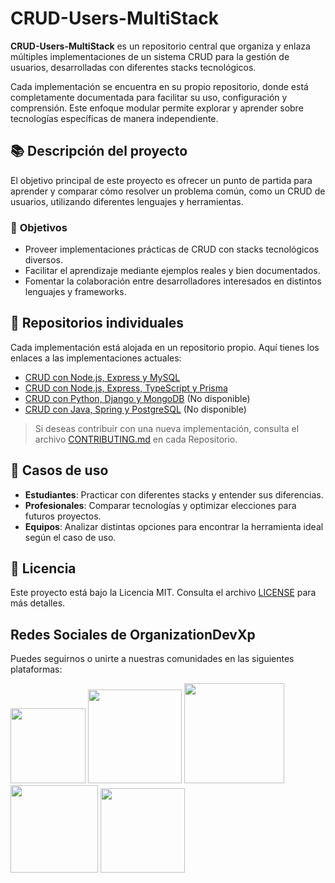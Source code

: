 # CRUD-Users-MultiStack  

**CRUD-Users-MultiStack** es un repositorio central que organiza y enlaza múltiples implementaciones de un sistema CRUD para la gestión de usuarios, desarrolladas con diferentes stacks tecnológicos.  

Cada implementación se encuentra en su propio repositorio, donde está completamente documentada para facilitar su uso, configuración y comprensión. Este enfoque modular permite explorar y aprender sobre tecnologías específicas de manera independiente.  

## 📚 **Descripción del proyecto**  

El objetivo principal de este proyecto es ofrecer un punto de partida para aprender y comparar cómo resolver un problema común, como un CRUD de usuarios, utilizando diferentes lenguajes y herramientas.  

### 🎯 **Objetivos**  

- Proveer implementaciones prácticas de CRUD con stacks tecnológicos diversos.  
- Facilitar el aprendizaje mediante ejemplos reales y bien documentados.  
- Fomentar la colaboración entre desarrolladores interesados en distintos lenguajes y frameworks.  

## 🚀 **Repositorios individuales**  

Cada implementación está alojada en un repositorio propio. Aquí tienes los enlaces a las implementaciones actuales:  

- [CRUD con Node.js, Express y MySQL](https://github.com/Organization-DevXP/CRUD-Users-Nodejs-Express-MySQL)
- [CRUD con Node.js, Express, TypeScript y Prisma](https://github.com/Organization-DevXP/CRUD-Users-Nodejs-Express-TypeScript-Prisma.git)
- [CRUD con Python, Django y MongoDB](https://github.com/Organization-DevXP/CRUD-Python-Django-MongoDB)  (No disponible)
- [CRUD con Java, Spring y PostgreSQL](https://github.com/Organization-DevXP/CRUD-Java-Spring-PostgreSQL)  (No disponible)

> Si deseas contribuir con una nueva implementación, consulta el archivo [CONTRIBUTING.md](./CONTRIBUTING.md) en cada Repositorio.  

## 🌟 **Casos de uso**  

- **Estudiantes**: Practicar con diferentes stacks y entender sus diferencias.  
- **Profesionales**: Comparar tecnologías y optimizar elecciones para futuros proyectos.  
- **Equipos**: Analizar distintas opciones para encontrar la herramienta ideal según el caso de uso.  

## 📜 **Licencia**  

Este proyecto está bajo la Licencia MIT. Consulta el archivo [LICENSE](./LICENSE) para más detalles.  

## Redes Sociales de OrganizationDevXp

Puedes seguirnos o unirte a nuestras comunidades en las siguientes plataformas:

 <a href="https://www.linkedin.com/company/organization-devxp"><img src="https://img.shields.io/badge/LinkedIn-0A66C2?style=social&logo=linkedin" width="120"></a>
 <a href="https://www.youtube.com/@Organization-DevXP"><img src="https://img.shields.io/badge/YouTube-FF0000?style=social&logo=youtube" width="150"></a>
 <a href="https://chat.whatsapp.com/FfX0fXV4xHzCvFoVFn7ssa"><img src="https://img.shields.io/badge/WhatsApp-25D366?style=social&logo=whatsapp" width="160"></a>
 <a href="https://discord.com/invite/j3hnJjR8Yd"><img src="https://img.shields.io/badge/Discord-7289DA?style=social&logo=discord" width="140"></a>
 <a href="https://github.com/Organization-DevXP"><img src="https://img.shields.io/badge/GitHub-181717?style=social&logo=github" width="135"></a>
